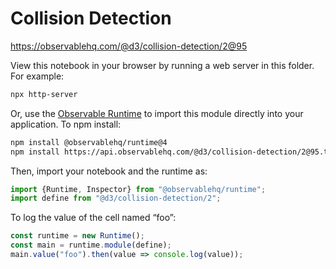# Collision Detection

https://observablehq.com/@d3/collision-detection/2@95

View this notebook in your browser by running a web server in this folder. For
example:

~~~sh
npx http-server
~~~

Or, use the [Observable Runtime](https://github.com/observablehq/runtime) to
import this module directly into your application. To npm install:

~~~sh
npm install @observablehq/runtime@4
npm install https://api.observablehq.com/@d3/collision-detection/2@95.tgz?v=3
~~~

Then, import your notebook and the runtime as:

~~~js
import {Runtime, Inspector} from "@observablehq/runtime";
import define from "@d3/collision-detection/2";
~~~

To log the value of the cell named “foo”:

~~~js
const runtime = new Runtime();
const main = runtime.module(define);
main.value("foo").then(value => console.log(value));
~~~
